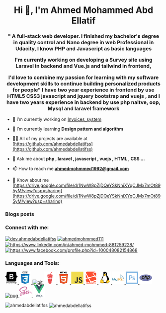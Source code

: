 

<!--
**ahmedabdellatifss/ahmedabdellatifss** is a ✨ _special_ ✨ repository because its `README.md` (this file) appears on your GitHub profile.

Here are some ideas to get you started:
-->

<h1 align="center">Hi 👋, I'm Ahmed Mohammed Abd Ellatif</h1>
<h3 align="center">" A full-stack web developer. 
I finished my bachelor's degree in quality control and Nano degree in web Professional in Udacity, I know PHP and Javascript as basic languages

I'm currently working on developing a Survey site using Laravel in backend and Vue.js and tailwind in frontend, 

I'd love to combine my passion for learning with my software development skills to continue building personalized products for people" I have two year experience in frontend by use HTML5 CSS3 javascript and jquery bootstrap and vuejs , and I have two years experience in backend by use php naitve, oop, Mysql and laravel framework</h3>


- 🔭 I’m currently working on [Invoices_system](https://github.com/ahmedabdellatifss/Invoices_system)

- 🌱 I’m currently learning **Design pattern and algorithm**

- 👨‍💻 All of my projects are available at [https://github.com/ahmedabdellatifss](https://github.com/ahmedabdellatifss)

- 💬 Ask me about **php , laravel , javascript , vuejs , HTML , CSS ...**

- 📫 How to reach me **ahmedmohmmed1992@gmail.com**

- 📄 Know about me [https://drive.google.com/file/d/1NwW8pZjDQeYSkNhiXYqCJMx7mOt895yM/view?usp=sharing](https://drive.google.com/file/d/1NwW8pZjDQeYSkNhiXYqCJMx7mOt895yM/view?usp=sharing)

### Blogs posts
<!-- BLOG-POST-LIST:START -->
<!-- BLOG-POST-LIST:END -->

<h3 align="left">Connect with me:</h3>
<p align="left">
<a href="https://dev.to/dev.ahmedabdellatifss" target="blank"><img align="center" src="https://raw.githubusercontent.com/rahuldkjain/github-profile-readme-generator/master/src/images/icons/Social/devto.svg" alt="dev.ahmedabdellatifss" height="30" width="40" /></a>
<a href="https://twitter.com/ahmedmohmmed111" target="blank"><img align="center" src="https://raw.githubusercontent.com/rahuldkjain/github-profile-readme-generator/master/src/images/icons/Social/twitter.svg" alt="ahmedmohmmed111" height="30" width="40" /></a>
<a href="https://linkedin.com/in/https://www.linkedin.com/in/ahmed-mohmmed-881259228/" target="blank"><img align="center" src="https://raw.githubusercontent.com/rahuldkjain/github-profile-readme-generator/master/src/images/icons/Social/linked-in-alt.svg" alt="https://www.linkedin.com/in/ahmed-mohmmed-881259228/" height="30" width="40" /></a>
<a href="https://fb.com/https://www.facebook.com/profile.php?id=100048082154868" target="blank"><img align="center" src="https://raw.githubusercontent.com/rahuldkjain/github-profile-readme-generator/master/src/images/icons/Social/facebook.svg" alt="https://www.facebook.com/profile.php?id=100048082154868" height="30" width="40" /></a>
</p>

<h3 align="left">Languages and Tools:</h3>
<p align="left"> <a href="https://getbootstrap.com" target="_blank" rel="noreferrer"> <img src="https://raw.githubusercontent.com/devicons/devicon/master/icons/bootstrap/bootstrap-plain-wordmark.svg" alt="bootstrap" width="40" height="40"/> </a> <a href="https://www.w3schools.com/css/" target="_blank" rel="noreferrer"> <img src="https://raw.githubusercontent.com/devicons/devicon/master/icons/css3/css3-original-wordmark.svg" alt="css3" width="40" height="40"/> </a> <a href="https://git-scm.com/" target="_blank" rel="noreferrer"> <img src="https://www.vectorlogo.zone/logos/git-scm/git-scm-icon.svg" alt="git" width="40" height="40"/> </a> <a href="https://gulpjs.com" target="_blank" rel="noreferrer"> <img src="https://raw.githubusercontent.com/devicons/devicon/master/icons/gulp/gulp-plain.svg" alt="gulp" width="40" height="40"/> </a> <a href="https://www.w3.org/html/" target="_blank" rel="noreferrer"> <img src="https://raw.githubusercontent.com/devicons/devicon/master/icons/html5/html5-original-wordmark.svg" alt="html5" width="40" height="40"/> </a> <a href="https://developer.mozilla.org/en-US/docs/Web/JavaScript" target="_blank" rel="noreferrer"> <img src="https://raw.githubusercontent.com/devicons/devicon/master/icons/javascript/javascript-original.svg" alt="javascript" width="40" height="40"/> </a> <a href="https://laravel.com/" target="_blank" rel="noreferrer"> <img src="https://raw.githubusercontent.com/devicons/devicon/master/icons/laravel/laravel-plain-wordmark.svg" alt="laravel" width="40" height="40"/> </a> <a href="https://www.linux.org/" target="_blank" rel="noreferrer"> <img src="https://raw.githubusercontent.com/devicons/devicon/master/icons/linux/linux-original.svg" alt="linux" width="40" height="40"/> </a> <a href="https://www.mysql.com/" target="_blank" rel="noreferrer"> <img src="https://raw.githubusercontent.com/devicons/devicon/master/icons/mysql/mysql-original-wordmark.svg" alt="mysql" width="40" height="40"/> </a> <a href="https://www.photoshop.com/en" target="_blank" rel="noreferrer"> <img src="https://raw.githubusercontent.com/devicons/devicon/master/icons/photoshop/photoshop-line.svg" alt="photoshop" width="40" height="40"/> </a> <a href="https://www.php.net" target="_blank" rel="noreferrer"> <img src="https://raw.githubusercontent.com/devicons/devicon/master/icons/php/php-original.svg" alt="php" width="40" height="40"/> </a> <a href="https://pugjs.org" target="_blank" rel="noreferrer"> <img src="https://cdn.worldvectorlogo.com/logos/pug.svg" alt="pug" width="40" height="40"/> </a> <a href="https://sass-lang.com" target="_blank" rel="noreferrer"> <img src="https://raw.githubusercontent.com/devicons/devicon/master/icons/sass/sass-original.svg" alt="sass" width="40" height="40"/> </a> <a href="https://vuejs.org/" target="_blank" rel="noreferrer"> <img src="https://raw.githubusercontent.com/devicons/devicon/master/icons/vuejs/vuejs-original-wordmark.svg" alt="vuejs" width="40" height="40"/> </a> </p>

<p><img align="left" src="https://github-readme-stats.vercel.app/api/top-langs?username=ahmedabdellatifss&show_icons=true&locale=en&layout=compact" alt="ahmedabdellatifss" /></p>

<p>&nbsp;<img align="center" src="https://github-readme-stats.vercel.app/api?username=ahmedabdellatifss&show_icons=true&locale=en" alt="ahmedabdellatifss" /></p>

